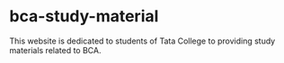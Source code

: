 # bca-study-material
This website is dedicated to students of Tata College to providing study materials related to BCA.
